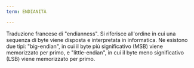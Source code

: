 ```yaml
---
term: ENDIANITÀ

---
```

Traduzione francese di "endianness". Si riferisce all'ordine in cui una sequenza di byte viene disposta e interpretata in informatica. Ne esistono due tipi: "big-endian", in cui il byte più significativo (MSB) viene memorizzato per primo, e "little-endian", in cui il byte meno significativo (LSB) viene memorizzato per primo.